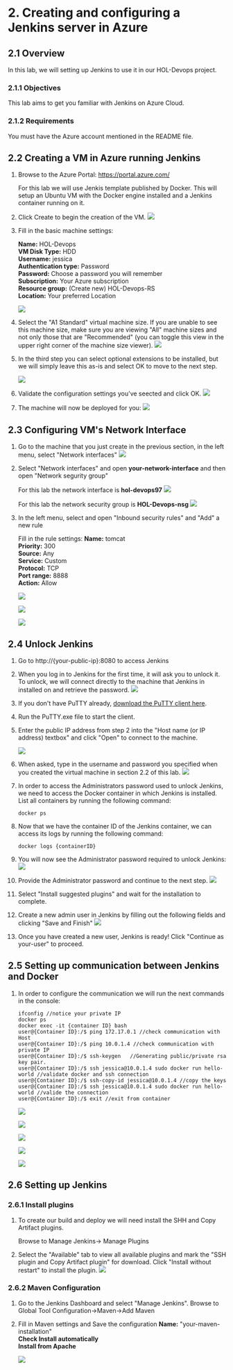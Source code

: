 # 2. Creating and configuring a Jenkins server in Azure

## 2.1 Overview
In this lab, we will setting up Jenkins to use it in our HOL-Devops project.

### 2.1.1 Objectives
This lab aims to get you familiar with Jenkins on Azure Cloud.

### 2.1.2 Requirements
You must have the Azure account mentioned in the README file.

## 2.2 Creating a VM in Azure running Jenkins

1. Browse to the Azure Portal: https://portal.azure.com/

   For this lab we will use Jenkis template published by Docker. This will setup an Ubuntu VM with the Docker engine installed and a Jenkins container running on it.
     
2. Click Create to begin the creation of the VM. 
    ![](./images/2.2.i002.PNG)

3. Fill in the basic machine settings:

    **Name:** HOL-Devops  
    **VM Disk Type:** HDD  
    **Username:** jessica  
    **Authentication type:** Password  
    **Password:** Choose a password you will remember  
    **Subscription:** Your Azure subscription  
    **Resource group:** (Create new) HOL-Devops-RS  
    **Location:** Your preferred Location

    ![](./images/2.2.i003.PNG)

4. Select the "A1 Standard" virtual machine size. If you are unable to see this machine size, make sure you are viewing "All" machine sizes and not only those that are "Recommended" (you can toggle this view in the upper right corner of the machine size viewer).
    ![](./images/2.2.i004.PNG) 

5. In the third step you can select optional extensions to be installed, but we will simply leave this as-is and select OK to move to the next step.  

   ![](./images/2.2.i005.PNG)

6. Validate the configuration settings you've seected and click OK. 
    ![](./images/2.2.i006.PNG)

7. The machine will now be deployed for you: 
    ![](./images/2.2.i007.PNG)

## 2.3 Configuring VM's Network Interface

1. Go to the machine that you just create in the previous section, in the left menu, select "Network interfaces"
    ![](./images/2.3.i001.PNG)

2. Select "Network interfaces"  and open **your-network-interface** and then  open "Network segurity group"

    For this lab the network interface is **hol-devops97**
    ![](./images/2.3.i002.PNG)

    For this lab the network security group is **HOL-Devops-nsg**
    ![](./images/2.3.i003.PNG) 

3. In the left menu, select and open "Inbound security rules" and "Add" a new rule 

    Fill in the rule settings:
    **Name:** tomcat  
    **Priority:** 300  
    **Source:** Any  
    **Service:** Custom  
    **Protocol:** TCP  
    **Port range:** 8888  
    **Action:** Allow  

    ![](./images/2.3.i004.PNG)

    ![](./images/2.3.i005.PNG)

    ![](./images/2.3.i006.PNG)

## 2.4 Unlock Jenkins

1. Go to http://{your-public-ip}:8080 to access Jenkins
   
2. When you log in to Jenkins for the first time, it will ask you to unlock it. To unlock, we will connect directly to the machine that Jenkins in installed on and retrieve the password.
    ![](./images/2.4.i001.PNG)

3. If you don't have PuTTY already, [download the PuTTY client here](http://www.putty.org/).

4. Run the PuTTY.exe file to start the client. 

5. Enter the public IP address from step 2 into the "Host name (or IP address) textbox" and click "Open" to connect to the machine.

    ![](./images/2.4.i002.PNG)
   
6. When asked, type in the username and password you specified when you created the virtual machine in section 2.2 of this lab. 
   ![](./images/2.4.i003.PNG)
   
7. In order to access the Administrators password used to unlock Jenkins, we need to access the Docker container in which Jenkins is installed. List all containers by running the following command:

    ```
    docker ps
    ``` 

8. Now that we have the container ID of the Jenkins container, we can access its logs by running the following command: 

    ```
    docker logs {containerID}
    ```

9. You will now see the Administrator password required to unlock Jenkins: 
      ![](./images/2.4.i004.PNG)

10. Provide the Administrator password and continue to the next step.
  ![](./images/2.4.i005.PNG)

11. Select "Install suggested plugins" and wait for the installation to complete.
     
12. Create a new admin user in Jenkins by filling out the following fields and clicking "Save and Finish"
   ![](./images/2.4.i006.PNG)

13. Once you have created a new user, Jenkins is ready! Click "Continue as your-user" to proceed.
 
## 2.5 Setting up communication between Jenkins and Docker

1. In order to configure the communication we will run the next commands in the console:

    ```
    ifconfig //notice your private IP
    docker ps
    docker exec -it {container ID} bash
    user@{Container ID}:/$ ping 172.17.0.1 //check communication with Host
    user@{Container ID}:/$ ping 10.0.1.4 //check communication with private IP
    user@{Container ID}:/$ ssh-keygen   //Generating public/private rsa key pair.
    user@{Container ID}:/$ ssh jessica@10.0.1.4 sudo docker run hello-world //validate docker and ssh connection
    user@{Container ID}:/$ ssh-copy-id jessica@10.0.1.4 //copy the keys
    user@{Container ID}:/$ ssh jessica@10.0.1.4 sudo docker run hello-world //valide the connection
    user@{Container ID}:/$ exit //exit from container
    ```
    
    ![](./images/2.6.i001.PNG)

    ![](./images/2.6.i002.PNG)

    ![](./images/2.6.i003.PNG)

    ![](./images/2.6.i004.PNG)

    ![](./images/2.6.i005.PNG)
    
## 2.6 Setting up Jenkins

### 2.6.1 Install plugins
   
1. To create our build and deploy we will need install the SHH and Copy Artifact plugins. 

    Browse to Manage Jenkins-> Manage Plugins
   
2. Select the "Available" tab to view all available plugins and mark the "SSH plugin and Copy Artifact plugin" for download. Click "Install without restart" to install the plugin.
     ![](./images/2.5.i001.PNG)

### 2.6.2 Maven Configuration

1. Go to the Jenkins Dashboard and select "Manage Jenkins". Browse to Global Tool Configuration->Maven->Add Maven

2. Fill in Maven settings and Save the configuration
    **Name:** "your-maven-installation"  
    **Check Install automatically**  
    **Install from Apache**  

    ![](./images/2.5.i002.PNG)

